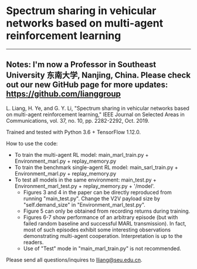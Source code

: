 # Spectrum sharing in vehicular networks based on multi-agent reinforcement learning

----
Notes: I'm now a Professor in Southeast University 东南大学, Nanjing, China. Please check out our new GitHub page for more updates: https://github.com/lianggroup
---

L. Liang, H. Ye, and G. Y. Li, "Spectrum sharing in vehicular networks based on multi-agent reinforcement learning," IEEE Journal on Selected Areas in Communications, vol. 37, no. 10, pp. 2282-2292, Oct. 2019. 

Trained and tested with Python 3.6 + TensorFlow 1.12.0. 

How to use the code:

- To train the multi-agent RL model: main_marl_train.py + Environment_marl.py + replay_memory.py
- To train the benchmark single-agent RL model: main_sarl_train.py + Environment_marl.py + replay_memory.py
- To test all models in the same environment: main_test.py + Environment_marl_test.py + replay_memory.py + '/model'. 
  - Figures 3 and 4 in the paper can be directly reproduced from running "main_test.py". Change the V2V payload size by "self.demand_size" in "Environment_marl_test.py".
  - Figure 5 can only be obtained from recording returns during training. 
  - Figures 6-7 show performance of an arbitrary episode (but with failed random baseline and successful MARL transmission). In fact, most of such episodes exhibit some interesting observations demonstrating multi-agent cooperation. Interpretation is up to the readers. 
  - Use of "Test" mode in "main_marl_train.py" is not recommended. 

Please send all questions/inquires to lliang@seu.edu.cn.
